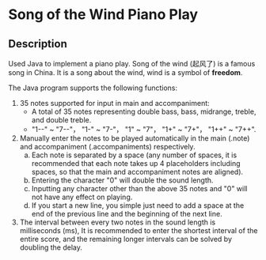 # Song of the Wind Piano Play

## Description
<p>
    Used Java to implement a piano play. Song of the wind (起风了) is a famous song in China. It is a song about the wind, wind is a symbol of <b>freedom</b>.
</p>

<p>
    The Java program supports the following functions:
</p>
<ol type='1'> 
    <li>35 notes supported for input in main and accompaniment:
        <ul>
            <li>A total of 35 notes representing double bass, bass, midrange, treble, and double treble.</li>
            <li>"1--" ~ "7--"， "1-" ~ "7-"， "1" ~ "7"， "1+" ~ "7+"， "1++" ~ "7++".</li>
        </ul>
    </li>
    <li>Manually enter the notes to be played automatically in the main (.note) and accompaniment (.accompaniments) respectively.
        <ol type='a'>
            <li>
                Each note is separated by a space (any number of spaces, it is recommended that each note takes up 4 placeholders including spaces, so that the main and accompaniment notes are aligned).
            </li>
            <li>
                Entering the character "0" will double the sound length.
            </li>
            <li>
                Inputting any character other than the above 35 notes and "0" will not have any effect on playing.
            </li>
            <li>
                If you start a new line, you simple just need to add a space at the end of the previous line and the beginning of the next line.
            </li>
        </ol>
    </li>
    <li>
        The interval between every two notes in the sound length is milliseconds (ms), It is recommended to enter the shortest interval of the entire score, and the remaining longer intervals can be solved by doubling the delay.
    </li>
</ol>
